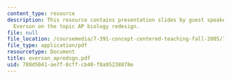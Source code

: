 ```yaml
---
content_type: resource
description: This resource contains presentation slides by guest speaker, Dr. Howard
  Everson on the topic AP biology redesign.
file: null
file_location: /coursemedia/7-391-concept-centered-teaching-fall-2005/788d5041ae7f8cffcb40f8a95238878e_everson_apredsgn.pdf
file_type: application/pdf
resourcetype: Document
title: everson_apredsgn.pdf
uid: 788d5041-ae7f-8cff-cb40-f8a95238878e
---
```

